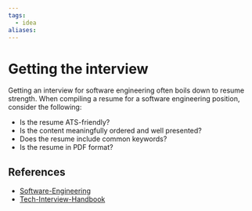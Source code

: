 ```yaml
---
tags:
  - idea
aliases:
---
```


# Getting the interview

Getting an interview for software engineering often boils down to resume strength. When compiling a resume for a software engineering position, consider the following:

- Is the resume ATS-friendly?
- Is the content meaningfully ordered and well presented?
- Does the resume include common keywords?
- Is the resume in PDF format?

## References

- [Software-Engineering](Software-Engineering.md)
- [Tech-Interview-Handbook](Tech-Interview-Handbook.md)
